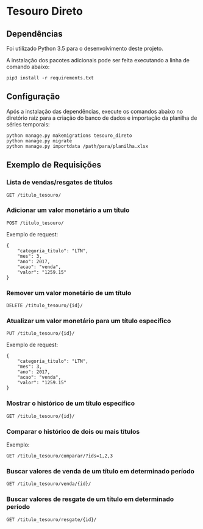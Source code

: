 # Tesouro Direto

## Dependências
Foi utilizado Python 3.5 para o desenvolvimento deste projeto.

A instalação dos pacotes adicionais pode ser feita executando a linha de comando abaixo:

```
pip3 install -r requirements.txt
```

## Configuração

Após a instalação das dependências, execute os comandos abaixo no diretório raiz para a criação do banco de dados e importação da planilha de séries temporais:


```
python manage.py makemigrations tesouro_direto
python manage.py migrate
python manage.py importdata /path/para/planilha.xlsx
```


## Exemplo de Requisições

### Lista de vendas/resgates de títulos

```
GET /titulo_tesouro/
```

### Adicionar um valor monetário a um título

```
POST /titulo_tesouro/
```

Exemplo de request:

```
{
    "categoria_titulo": "LTN",
    "mes": 3,
    "ano": 2017,
    "acao": "venda",
    "valor": "1259.15"
}
```

### Remover um valor monetário de um título

```
DELETE /titulo_tesouro/{id}/
```

### Atualizar um valor monetário para um título específico

```
PUT /titulo_tesouro/{id}/
```


Exemplo de request:

```
{
    "categoria_titulo": "LTN",
    "mes": 3,
    "ano": 2017,
    "acao": "venda",
    "valor": "1259.15"
}
```

### Mostrar o histórico de um título específico

```
GET /titulo_tesouro/{id}/
```

### Comparar o histórico de dois ou mais títulos

Exemplo:

```
GET /titulo_tesouro/comparar/?ids=1,2,3
```

### Buscar valores de venda de um título em determinado período


```
GET /titulo_tesouro/venda/{id}/
```

### Buscar valores de resgate de um título em determinado período


```
GET /titulo_tesouro/resgate/{id}/
```